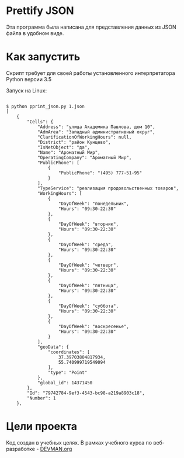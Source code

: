 # Prettify JSON

Эта программа была написана для представления данных из JSON файла в удобном виде.

# Как запустить

Скрипт требует для своей работы установленного интерпретатора Python версии 3.5

Запуск на Linux:

```#!bash

$ python pprint_json.py 1.json
[
    {
        "Cells": {
            "Address": "улица Академика Павлова, дом 10", 
            "AdmArea": "Западный административный округ", 
            "ClarificationOfWorkingHours": null, 
            "District": "район Кунцево", 
            "IsNetObject": "да", 
            "Name": "Ароматный Мир", 
            "OperatingCompany": "Ароматный Мир", 
            "PublicPhone": [
                {
                    "PublicPhone": "(495) 777-51-95"
                }
            ], 
            "TypeService": "реализация продовольственных товаров", 
            "WorkingHours": [
                {
                    "DayOfWeek": "понедельник", 
                    "Hours": "09:30-22:30"
                }, 
                {
                    "DayOfWeek": "вторник", 
                    "Hours": "09:30-22:30"
                }, 
                {
                    "DayOfWeek": "среда", 
                    "Hours": "09:30-22:30"
                }, 
                {
                    "DayOfWeek": "четверг", 
                    "Hours": "09:30-22:30"
                }, 
                {
                    "DayOfWeek": "пятница", 
                    "Hours": "09:30-22:30"
                }, 
                {
                    "DayOfWeek": "суббота", 
                    "Hours": "09:30-22:30"
                }, 
                {
                    "DayOfWeek": "воскресенье", 
                    "Hours": "09:30-22:30"
                }
            ], 
            "geoData": {
                "coordinates": [
                    37.39703804817934, 
                    55.740999719549094
                ], 
                "type": "Point"
            }, 
            "global_id": 14371450
        }, 
        "Id": "79742784-9ef3-4543-bc98-a219a8903c18", 
        "Number": 1
    }, 

```

# Цели проекта

Код создан в учебных целях. В рамках учебного курса по веб-разработке - [DEVMAN.org](https://devman.org)
